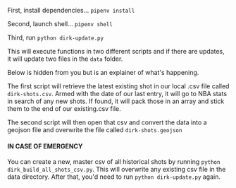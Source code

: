 First, install dependencies...
```pipenv install```

Second, launch shell...
```pipenv shell```

Third, run ```python dirk-update.py```

This will execute functions in two different scripts and if there are updates, it will update two files in the `data` folder.

Below is hidden from you but is an explainer of what's happening.

The first script will retrieve the latest existing shot in our local .csv file called `dirk-shots.csv`. Armed with the date of our last entry, it will go to NBA stats in search of any new shots. If found, it will pack those in an array and stick them to the end of our existing.csv file.

The second script will then open that csv and convert the data into a geojson file and overwrite the file called `dirk-shots.geojson`

#### IN CASE OF EMERGENCY ####
You can create a new, master csv of all historical shots by running `python dirk_build_all_shots_csv.py`. This will overwrite any existing csv file in the data directory. After that, you'd need to run `python dirk-update.py` again.
